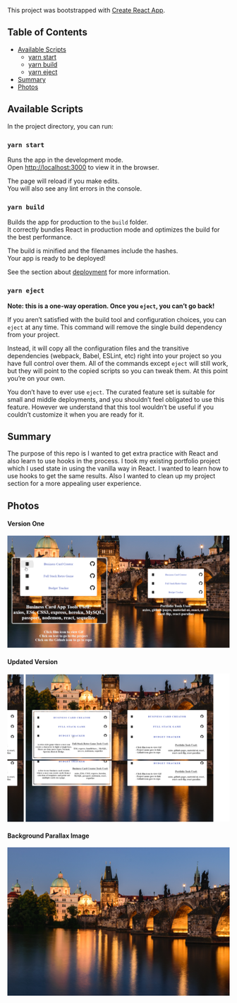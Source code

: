 This project was bootstrapped with [Create React App](https://github.com/facebook/create-react-app).

## Table of Contents

- [Available Scripts](#Available-Scripts)
  - [yarn start](#'yarn-start')
  - [yarn build](#'yarn-build')
  - [yarn eject](#'yarn-eject')
- [Summary](#Summary)
- [Photos](#Photos)

## Available Scripts

In the project directory, you can run:

### `yarn start`

Runs the app in the development mode.<br />
Open [http://localhost:3000](http://localhost:3000) to view it in the browser.

The page will reload if you make edits.<br />
You will also see any lint errors in the console.

### `yarn build`

Builds the app for production to the `build` folder.<br />
It correctly bundles React in production mode and optimizes the build for the best performance.

The build is minified and the filenames include the hashes.<br />
Your app is ready to be deployed!

See the section about [deployment](https://facebook.github.io/create-react-app/docs/deployment) for more information.

### `yarn eject`

**Note: this is a one-way operation. Once you `eject`, you can’t go back!**

If you aren’t satisfied with the build tool and configuration choices, you can `eject` at any time. This command will remove the single build dependency from your project.

Instead, it will copy all the configuration files and the transitive dependencies (webpack, Babel, ESLint, etc) right into your project so you have full control over them. All of the commands except `eject` will still work, but they will point to the copied scripts so you can tweak them. At this point you’re on your own.

You don’t have to ever use `eject`. The curated feature set is suitable for small and middle deployments, and you shouldn’t feel obligated to use this feature. However we understand that this tool wouldn’t be useful if you couldn’t customize it when you are ready for it.

## Summary

The purpose of this repo is I wanted to get extra practice with React and also learn to use hooks in the process. I took my existing portfolio project which I used state in using the vanilla way in React. I wanted to learn how to use hooks to get the same results. Also I wanted to clean up my project section for a more appealing user experience.

## Photos

#### Version One
![Original Version](/src/photos/original.png)

#### Updated Version
![Version 2](/src/photos/updated.png)

#### Background Parallax Image
![Background](/src/photos/prague.jpg)